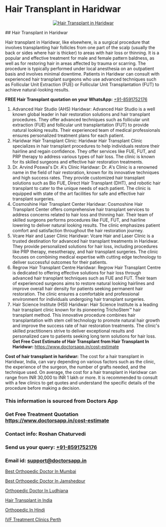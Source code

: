 # Hair Transplant in Haridwar

<p align="center">
  <a href="https://doctorsapp.co.in/uploads/treatment_image/Finding%20the%20best%20hair%20clinic.jpg">
    <img src="https://doctorsapp.co.in/treatment/hair-transplant" alt="Hair Transplant in Haridwar">
  </a>
</p>
## Hair Transplant in Haridwar

Hair transplant in Haridwar, like elsewhere, is a surgical procedure that involves transplanting hair follicles from one part of the scalp (usually the back or sides where hair is thicker) to areas with hair loss or thinning. It is a popular and effective treatment for male and female pattern baldness, as well as for restoring hair in areas affected by trauma or scarring. The procedure is typically performed under local anesthesia on an outpatient basis and involves minimal downtime. Patients in Haridwar can consult with experienced hair transplant surgeons who use advanced techniques such as Follicular Unit Extraction (FUE) or Follicular Unit Transplantation (FUT) to achieve natural-looking results.

**FREE Hair Transplant quotation on your WhatsApp:**  [+91-8591752176](https://api.whatsapp.com/send?phone=8591752176)

1) Advanced Hair Studio (AHS)   Haridwar: Advanced Hair Studio is a well known global leader in hair restoration solutions and hair transplant procedures. They offer advanced techniques such as follicular unit extraction (FUE) and follicular unit transplantation (FUT) to provide natural looking results. Their experienced team of medical professionals ensures personalized treatment plans for each patient.
2) Haridwar Hair Transplant Clinic: Haridwar Hair Transplant Clinic specializes in hair transplant procedures to help individuals restore their hairline and regain confidence. They offer services like FUE, FUT, and PRP therapy to address various types of hair loss. The clinic is known for its skilled surgeons and effective hair restoration treatments.
3) Dr. Arvind Poswal's Dr. A's Clinic   Haridwar: Dr. A's Clinic is a renowned name in the field of hair restoration, known for its innovative techniques and high success rates. They provide customized hair transplant solutions such as Bio FUE, Direct Hair Transplant (DHT), and robotic hair transplant to cater to the unique needs of each patient. The clinic is equipped with state of the art facilities for safe and effective hair transplant surgeries.
4) Cosmoshine Hair Transplant Center   Haridwar: Cosmoshine Hair Transplant Center offers comprehensive hair transplant services to address concerns related to hair loss and thinning hair. Their team of skilled surgeons performs procedures like FUE, FUT, and hairline lowering to deliver natural looking results. The clinic emphasizes patient comfort and satisfaction throughout the hair restoration journey.
5) Vcare Hair and Laser Clinic   Haridwar: Vcare Hair and Laser Clinic is a trusted destination for advanced hair transplant treatments in Haridwar. They provide personalized solutions for hair loss, including procedures like PRP therapy, mesotherapy, and hair transplant surgeries. The clinic focuses on combining medical expertise with cutting edge technology to deliver successful outcomes for their patients.
6) Regrow Hair Transplant Centre   Haridwar: Regrow Hair Transplant Centre is dedicated to offering effective solutions for hair loss through advanced hair transplant techniques such as FUE and FUT. Their team of experienced surgeons aims to restore natural looking hairlines and improve overall hair density for patients seeking permanent hair restoration. The clinic ensures a comfortable and professional environment for individuals undergoing hair transplant surgeries.
7) Hair Science Institute (HSI)   Haridwar: Hair Science Institute is a leading hair transplant clinic known for its pioneering TrichoStem™ hair transplant method. This innovative procedure combines hair transplantation with stem cell technology to promote natural hair growth and improve the success rate of hair restoration treatments. The clinic's skilled practitioners strive to deliver exceptional results and personalized care to patients seeking long term solutions for hair loss.
**Get Free Cost Estimate of Hair Transplant from Hair Transplant In Haridwar:** https://www.doctorsapp.in/cost-estimate

**Cost of hair transplant in haridwar:**
The cost for a hair transplant in Haridwar, India, can vary depending on various factors such as the clinic, the experience of the surgeon, the number of grafts needed, and the technique used. On average, the cost for a hair transplant in Haridwar can range from INR 30,000 to INR 1 lakh or more. It is recommended to consult with a few clinics to get quotes and understand the specific details of the procedure before making a decision.

### This information is sourced from Doctors App 
### Get Free Treatment Quotation https://www.doctorsapp.in/cost-estimate
### Contact info: Roshan Chaturvedi 
### Send us your query: [+91-8591752176](https://api.whatsapp.com/send?phone=8591752176) 
### Email id: support@doctorsapp.in

[Best Orthopedic Doctor In Mumbai](https://www.linkedin.com/pulse/best-orthopedic-doctor-mumbai-doctorsapp-khulna-z5ehe/?lipi=urn%3Ali%3Apage%3Ad_flagship3_publishing_published%3B6s0HL1EnS62Kk1Ppug3b7A%3D%3D)

[Best Orthopedic Doctor In Jamshedpur](https://www.linkedin.com/pulse/best-orthopedic-doctor-jamshedpur-doctorsapp-chittagong-p10re?trackingId=5WZ7tEx9f0iVijXntCTaUw%3D%3D&lipi=urn%3Ali%3Apage%3Ad_flagship3_company_admin%3BUjs5mcUZR9ewYOKOFkpg2w%3D%3D)

[Orthopedic Doctor In Ludhiana](https://medium.com/@akashbhatt14/orthopedic-doctor-in-ludhiana-9885db4a812a)

[Hair Transplant in India](https://medium.com/@vimalrana22/hair-transplant-in-india-77613dc71c38)

[Orthopedic In Hindi](https://doctors-apps.github.io/doctorsapp/orthopedic-in-hindi)

[IVF Treatment Clinics Perth](https://doctors-apps.github.io/doctorsapp/ivf-treatment-clinics-perth)

